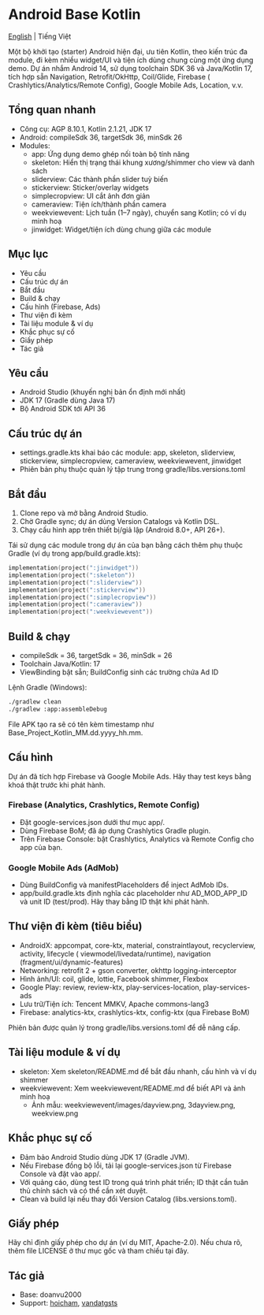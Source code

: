 # Android Base Kotlin

[English](README.md) | Tiếng Việt

Một bộ khởi tạo (starter) Android hiện đại, ưu tiên Kotlin, theo kiến trúc đa module, đi kèm nhiều
widget/UI và tiện ích dùng chung cùng một ứng dụng demo. Dự án nhắm Android 14, sử dụng toolchain
SDK 36 và Java/Kotlin 17, tích hợp sẵn Navigation, Retrofit/OkHttp, Coil/Glide, Firebase (
Crashlytics/Analytics/Remote Config), Google Mobile Ads, Location, v.v.

## Tổng quan nhanh

- Công cụ: AGP 8.10.1, Kotlin 2.1.21, JDK 17
- Android: compileSdk 36, targetSdk 36, minSdk 26
- Modules:
    - app: Ứng dụng demo ghép nối toàn bộ tính năng
    - skeleton: Hiển thị trạng thái khung xương/shimmer cho view và danh sách
    - sliderview: Các thành phần slider tuỳ biến
    - stickerview: Sticker/overlay widgets
    - simplecropview: UI cắt ảnh đơn giản
    - cameraview: Tiện ích/thành phần camera
    - weekviewevent: Lịch tuần (1–7 ngày), chuyển sang Kotlin; có ví dụ minh hoạ
    - jinwidget: Widget/tiện ích dùng chung giữa các module

## Mục lục

- Yêu cầu
- Cấu trúc dự án
- Bắt đầu
- Build & chạy
- Cấu hình (Firebase, Ads)
- Thư viện đi kèm
- Tài liệu module & ví dụ
- Khắc phục sự cố
- Giấy phép
- Tác giả

## Yêu cầu

- Android Studio (khuyến nghị bản ổn định mới nhất)
- JDK 17 (Gradle dùng Java 17)
- Bộ Android SDK tới API 36

## Cấu trúc dự án

- settings.gradle.kts khai báo các module: app, skeleton, sliderview, stickerview, simplecropview,
  cameraview, weekviewevent, jinwidget
- Phiên bản phụ thuộc quản lý tập trung trong gradle/libs.versions.toml

## Bắt đầu

1) Clone repo và mở bằng Android Studio.
2) Chờ Gradle sync; dự án dùng Version Catalogs và Kotlin DSL.
3) Chạy cấu hình app trên thiết bị/giả lập (Android 8.0+, API 26+).

Tái sử dụng các module trong dự án của bạn bằng cách thêm phụ thuộc Gradle (ví dụ trong
app/build.gradle.kts):

```kotlin
implementation(project(":jinwidget"))
implementation(project(":skeleton"))
implementation(project(":sliderview"))
implementation(project(":stickerview"))
implementation(project(":simplecropview"))
implementation(project(":cameraview"))
implementation(project(":weekviewevent"))
```

## Build & chạy

- compileSdk = 36, targetSdk = 36, minSdk = 26
- Toolchain Java/Kotlin: 17
- ViewBinding bật sẵn; BuildConfig sinh các trường chứa Ad ID

Lệnh Gradle (Windows):

```bash
./gradlew clean
./gradlew :app:assembleDebug
```

File APK tạo ra sẽ có tên kèm timestamp như Base_Project_Kotlin_MM.dd.yyyy_hh.mm.

## Cấu hình

Dự án đã tích hợp Firebase và Google Mobile Ads. Hãy thay test keys bằng khoá thật trước khi phát
hành.

### Firebase (Analytics, Crashlytics, Remote Config)

- Đặt google-services.json dưới thư mục app/.
- Dùng Firebase BoM; đã áp dụng Crashlytics Gradle plugin.
- Trên Firebase Console: bật Crashlytics, Analytics và Remote Config cho app của bạn.

### Google Mobile Ads (AdMob)

- Dùng BuildConfig và manifestPlaceholders để inject AdMob IDs.
- app/build.gradle.kts định nghĩa các placeholder như AD_MOD_APP_ID và unit ID (test/prod). Hãy thay
  bằng ID thật khi phát hành.

## Thư viện đi kèm (tiêu biểu)

- AndroidX: appcompat, core-ktx, material, constraintlayout, recyclerview, activity, lifecycle (
  viewmodel/livedata/runtime), navigation (fragment/ui/dynamic-features)
- Networking: retrofit 2 + gson converter, okhttp logging-interceptor
- Hình ảnh/UI: coil, glide, lottie, Facebook shimmer, Flexbox
- Google Play: review, review-ktx, play-services-location, play-services-ads
- Lưu trữ/Tiện ích: Tencent MMKV, Apache commons-lang3
- Firebase: analytics-ktx, crashlytics-ktx, config-ktx (qua Firebase BoM)

Phiên bản được quản lý trong gradle/libs.versions.toml để dễ nâng cấp.

## Tài liệu module & ví dụ

- skeleton: Xem skeleton/README.md để bắt đầu nhanh, cấu hình và ví dụ shimmer
- weekviewevent: Xem weekviewevent/README.md để biết API và ảnh minh hoạ
    - Ảnh mẫu: weekviewevent/images/dayview.png, 3dayview.png, weekview.png

## Khắc phục sự cố

- Đảm bảo Android Studio dùng JDK 17 (Gradle JVM).
- Nếu Firebase đồng bộ lỗi, tải lại google-services.json từ Firebase Console và đặt vào app/.
- Với quảng cáo, dùng test ID trong quá trình phát triển; ID thật cần tuân thủ chính sách và có thể
  cần xét duyệt.
- Clean và build lại nếu thay đổi Version Catalog (libs.versions.toml).

## Giấy phép

Hãy chỉ định giấy phép cho dự án (ví dụ MIT, Apache-2.0). Nếu chưa rõ, thêm file LICENSE ở thư mục
gốc và tham chiếu tại đây.

## Tác giả

- Base: doanvu2000
- Support: [hoicham](https://github.com/PNThanggg), [vandatgsts](https://github.com/vandatgsts)

